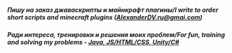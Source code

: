 ##### Пишу на заказ джаваскрипты и майнкрафт плагины/I write to order short scripts and minecraft plugins (AlexanderDV.ru@gmai.com)
##### Ради интереса, тренировки и решения моих проблем/For fun, training and solving my problems - [Java, JS/HTML/CSS, Unity/C#](https://github.com/AlexanderDV-ru?tab=repositories)
<!--
**AlexanderDV-ru/AlexanderDV-ru** is a ✨ _special_ ✨ repository because its `README.md` (this file) appears on your GitHub profile.

Here are some ideas to get you started:

- 🔭 I’m currently working on ...
- 🌱 I’m currently learning ...
- 👯 I’m looking to collaborate on ...
- 🤔 I’m looking for help with ...
- 💬 Ask me about ...
- 📫 How to reach me: ...
- 😄 Pronouns: ...
- ⚡ Fun fact: ...
-->
